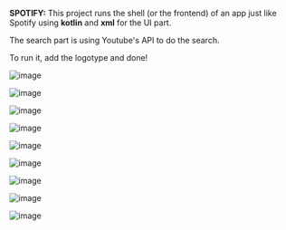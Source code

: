 **SPOTIFY:**
This project runs the shell (or the frontend) of an app just like Spotify using **kotlin** and **xml** for the UI part.

The search part is using Youtube's API to do the search.

To run it, add the logotype and done! 

![image](https://github.com/user-attachments/assets/90130623-16c4-4bb7-9be0-2a145dea7c82)


![image](https://github.com/user-attachments/assets/3149f1c3-726b-423b-8452-6eeb35ae49e1)


![image](https://github.com/user-attachments/assets/5d1d75b0-8cc5-496d-9a66-57f899656bd1)


![image](https://github.com/user-attachments/assets/db3b0c59-6fad-47c9-a299-9986e3077fee)


![image](https://github.com/user-attachments/assets/f32dd513-2a9a-48fe-b2fe-9802cd84afad)


![image](https://github.com/user-attachments/assets/ef483365-6a5b-4706-94b3-b67bd3f60191)


![image](https://github.com/user-attachments/assets/e60c888b-1a2d-4948-9219-c753d7a12a61)


![image](https://github.com/user-attachments/assets/623454de-e543-4451-b9a6-53ab09be4307)


![image](https://github.com/user-attachments/assets/60ebc5c6-76d4-49b0-8722-0fac39b0d04b)
